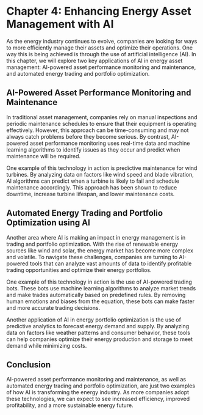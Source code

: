 Chapter 4: Enhancing Energy Asset Management with AI
====================================================

As the energy industry continues to evolve, companies are looking for ways to more efficiently manage their assets and optimize their operations. One way this is being achieved is through the use of artificial intelligence (AI). In this chapter, we will explore two key applications of AI in energy asset management: AI-powered asset performance monitoring and maintenance, and automated energy trading and portfolio optimization.

AI-Powered Asset Performance Monitoring and Maintenance
-------------------------------------------------------

In traditional asset management, companies rely on manual inspections and periodic maintenance schedules to ensure that their equipment is operating effectively. However, this approach can be time-consuming and may not always catch problems before they become serious. By contrast, AI-powered asset performance monitoring uses real-time data and machine learning algorithms to identify issues as they occur and predict when maintenance will be required.

One example of this technology in action is predictive maintenance for wind turbines. By analyzing data on factors like wind speed and blade vibration, AI algorithms can predict when a turbine is likely to fail and schedule maintenance accordingly. This approach has been shown to reduce downtime, increase turbine lifespan, and lower maintenance costs.

Automated Energy Trading and Portfolio Optimization using AI
------------------------------------------------------------

Another area where AI is making an impact in energy management is in trading and portfolio optimization. With the rise of renewable energy sources like wind and solar, the energy market has become more complex and volatile. To navigate these challenges, companies are turning to AI-powered tools that can analyze vast amounts of data to identify profitable trading opportunities and optimize their energy portfolios.

One example of this technology in action is the use of AI-powered trading bots. These bots use machine learning algorithms to analyze market trends and make trades automatically based on predefined rules. By removing human emotions and biases from the equation, these bots can make faster and more accurate trading decisions.

Another application of AI in energy portfolio optimization is the use of predictive analytics to forecast energy demand and supply. By analyzing data on factors like weather patterns and consumer behavior, these tools can help companies optimize their energy production and storage to meet demand while minimizing costs.

Conclusion
----------

AI-powered asset performance monitoring and maintenance, as well as automated energy trading and portfolio optimization, are just two examples of how AI is transforming the energy industry. As more companies adopt these technologies, we can expect to see increased efficiency, improved profitability, and a more sustainable energy future.
